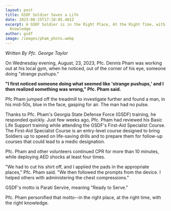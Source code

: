 ```yaml
---
layout: post
title: GSDF Soldier Saves a Life
date: 2023-08-25T17:10:05.401Z
excerpt: A GSDF Soldier is in the Right Place, At the Right Time, with the Right
  Knowledge
author: gsdf
image: /images/pham_photo.webp
---
```

*Written By Pfc. George Taylor*

On Wednesday evening, August, 23, 2023, Pfc. Dennis Pham was working out at his local gym, when he noticed, out of the corner of his eye, someone doing "strange pushups." 

**"I first noticed someone doing what seemed like 'strange pushups,' and I then realized something was wrong," Pfc. Pham said.** 

Pfc Pham jumped off the treadmill to investigate further and found a man, in his mid-50s, blue in the face, gasping for air. The man had no pulse.  

Thanks to Pfc. Pham's Georgia State Defense Force (GSDF)  training, he responded quickly. Just few weeks ago, Pfc. Pham had reviewed his Basic Life Support training while attending the GSDF's First-Aid Specialist Course.  The First-Aid Specialist Course is an entry-level course designed to bring Soldiers up to speed on life-saving drills and to prepare them for follow-up courses that could lead to a medic designation.

Pfc. Pham and other volunteers continued CPR for more than 10 minutes, while deploying AED shocks at least four times. 

 "We had to cut his shirt off, and I applied the pads in the appropriate places," Pfc. Pham said. "We then followed the prompts from the device. I helped others with administering the chest compressions."

GSDF's motto is Parati Servire, meaning "Ready to Serve."

Pfc. Pham personified that motto--in the right place, at the right time, with the right knowledge.